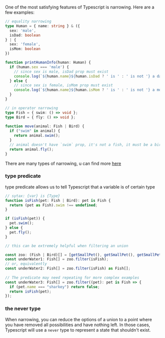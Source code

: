 One of the most satisfying features of Typescript is narrowing. Here are a few examples:

```ts
// equality narrowing
type Human = { name: string } & ({
  sex: 'male',
  isDad: boolean
} | {
  sex: 'female',
  isMom: boolean
})

function printHumanInfo(human: Human) {
  if (human.sex === 'male') {
    // since sex is male, isDad prop must exist
    console.log(`${human.name}${human.isDad ? ' is ' : ' is not '} a dad.`)
  } else {
    // since sex is female, isMom prop must exist
    console.log(`${human.name}${human.isMom ? ' is ' : ' is not '} a mom.`)
  }
}
```

```ts
// in operator narrowing
type Fish = { swim: () => void };
type Bird = { fly: () => void };
 
function move(animal: Fish | Bird) {
  if ("swim" in animal) {
    return animal.swim();
  }
  // animal doesn't have `swim` prop, it's not a fish, it must be a bird hence must have the fly method
  return animal.fly();
}
```

There are many types of narrowing, u can find more [here](https://www.typescriptlang.org/docs/handbook/2/narrowing.html#typeof-type-guards)

### type predicate

type predicate allows us to tell Typescript that a variable is of certain type

```typescript
// sytax: {var} is {Type}
function isFish(pet: Fish | Bird): pet is Fish {
  return (pet as Fish).swim !== undefined;
}

if (isFish(pet)) {
  pet.swim();
} else {
  pet.fly();
}

// this can be extremely helpful when filtering an union

const zoo: (Fish | Bird)[] = [getSmallPet(), getSmallPet(), getSmallPet()];
const underWater1: Fish[] = zoo.filter(isFish);
// or, equivalently
const underWater2: Fish[] = zoo.filter(isFish) as Fish[];
 
// The predicate may need repeating for more complex examples
const underWater3: Fish[] = zoo.filter((pet): pet is Fish => {
  if (pet.name === "sharkey") return false;
  return isFish(pet);
});
```

### the never type

When narrowing, you can reduce the options of a union to a point where you have removed all possibilities and have nothing left. In those cases, Typescript will use a `never` type to represent a state that shouldn't exist.
